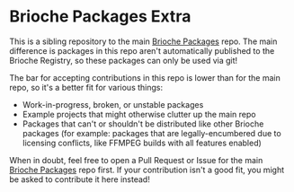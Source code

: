 # Brioche Packages Extra

This is a sibling repository to the main [Brioche Packages](https://github.com/brioche-dev/brioche-packages) repo. The main difference is packages in this repo aren't automatically published to the Brioche Registry, so these packages can only be used via git!

The bar for accepting contributions in this repo is lower than for the main repo, so it's a better fit for various things:

- Work-in-progress, broken, or unstable packages
- Example projects that might otherwise clutter up the main repo
- Packages that can't or shouldn't be distributed like other Brioche packages (for example: packages that are legally-encumbered due to licensing conflicts, like FFMPEG builds with all features enabled)

When in doubt, feel free to open a Pull Request or Issue for the main [Brioche Packages](https://github.com/brioche-dev/brioche-packages) repo first. If your contribution isn't a good fit, you might be asked to contribute it here instead!
